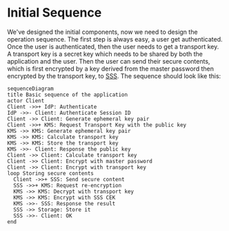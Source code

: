 Initial Sequence
================

We've designed the initial components, now we need to design
the operation sequence. The first step is always easy, a user
get authenticated. Once the user is authenticated, then the
user needs to get a transport key. A transport key is a secret
key which needs to be shared by both the application and the user.
Then the user can send their secure contents, which is first
encrypted by a key derived from the master password then encrypted
by the transport key, to [SSS](./glossary.md#sss). The sequence
should look like this:

```mermaid
sequenceDiagram
title Basic sequence of the application
actor Client
Client ->>+ IdP: Authenticate
IdP ->>- Client: Authenticate Session ID
Client ->> Client: Generate ephemeral key pair
Client ->>+ KMS: Request Transport Key with the public key
KMS ->> KMS: Generate ephemeral key pair
KMS ->> KMS: Calculate transport key
KMS ->> KMS: Store the transport key
KMS ->>- Client: Response the public key
Client ->> Client: Calculate transport key
Client ->> Client: Encrypt with master password
Client ->> Client: Encrypt with transport key
loop Storing secure contents
  Client ->>+ SSS: Send secure content
  SSS ->>+ KMS: Request re-encryption
  KMS ->> KMS: Decrypt with transport key
  KMS ->> KMS: Encrypt with SSS CEK
  KMS ->>- SSS: Response the result
  SSS ->> Storage: Store it
  SSS ->>- Client: OK
end
```

